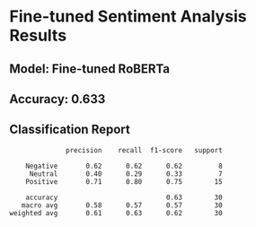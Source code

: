 # Fine-tuned Sentiment Analysis Results

## Model: Fine-tuned RoBERTa

## Accuracy: 0.633

## Classification Report
```
              precision    recall  f1-score   support

    Negative       0.62      0.62      0.62         8
     Neutral       0.40      0.29      0.33         7
    Positive       0.71      0.80      0.75        15

    accuracy                           0.63        30
   macro avg       0.58      0.57      0.57        30
weighted avg       0.61      0.63      0.62        30

```